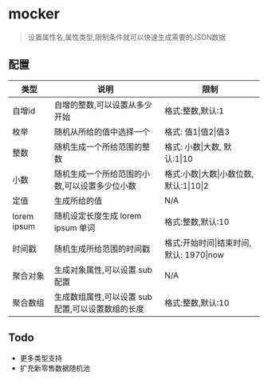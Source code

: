 # mocker

> 设置属性名,属性类型,限制条件就可以快速生成需要的JSON数据

## 配置

类型 | 说明 | 限制
--- | --- | ---
自增id | 自增的整数,可以设置从多少开始 | 格式:整数,默认:1
枚举 | 随机从所给的值中选择一个 | 格式: 值1&#124;值2&#124;值3
整数 | 随机生成一个所给范围的整数 | 格式: 小数&#124;大数, 默认:1&#124;10
小数 | 随机生成一个所给范围的小数,可以设置多少位小数 | 格式:小数&#124;大数&#124;小数位数, 默认:1&#124;10&#124;2
定值 | 生成所给的值 | N/A
lorem ipsum | 随机设定长度生成 lorem ipsum 单词 | 格式:整数,默认:10
时间戳 | 随机生成所给范围的时间戳 | 格式:开始时间&#124;结束时间, 默认: 1970&#124;now
聚合对象 | 生成对象属性,可以设置 sub 配置 | N/A
聚合数组 | 生成数组属性,可以设置 sub 配置,可以设置数组的长度 | 格式:整数,默认:10

## Todo

- 更多类型支持
- 扩充新零售数据随机池
